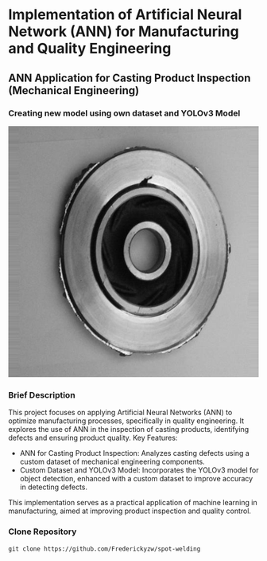 # Implementation of Artificial Neural Network (ANN) for Manufacturing and Quality Engineering
## ANN Application for Casting Product Inspection (Mechanical Engineering)
### Creating new model using own dataset and YOLOv3 Model

<img src="https://github.com/Frederickyzw/spot-welding/blob/main/cast_def_0_42.jpeg?raw=true"></img>

### Brief Description
This project focuses on applying Artificial Neural Networks (ANN) to optimize manufacturing processes, specifically in quality engineering. It explores the use of ANN in the inspection of casting products, identifying defects and ensuring product quality.
Key Features:

- ANN for Casting Product Inspection: Analyzes casting defects using a custom dataset of mechanical engineering components.
- Custom Dataset and YOLOv3 Model: Incorporates the YOLOv3 model for object detection, enhanced with a custom dataset to improve accuracy in detecting defects.

This implementation serves as a practical application of machine learning in manufacturing, aimed at improving product inspection and quality control.

### Clone Repository
```
git clone https://github.com/Frederickyzw/spot-welding
```

